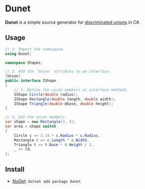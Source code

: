 # Dunet

**Dunet** is a simple source generator for [discriminated unions](https://en.wikipedia.org/wiki/Tagged_union) in C#. 

## Usage

```cs 
// 1. Import the namespace.
using Dunet;

namespace Shapes;

// 2. Add the `Union` attribute to an interface.
[Union]
public interface IShape
{
	// 3. Define the union members as interface methods.
	IShape Circle(double radius);
	IShape Rectangle(double length, double width);
	IShape Triangle(double @base, double height);
}

// 4. Use the union members.
var shape = new Rectangle(3, 4);
var area = shape switch
{
	Circle c => 3.14 * c.Radius * c.Radius,
	Rectangle r => c.Length * c.Width,
	Triangle t => t.Base * t.Height / 2,
	_ => 0d,
};
```

## Install

- [NuGet](https://placeholder.com): `dotnet add package dunet`

